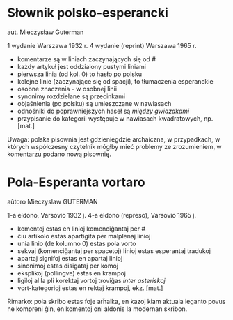 # Słownik polsko-esperancki

aut. Mieczysław Guterman

1 wydanie Warszawa 1932 r.
4 wydanie (reprint) Warszawa 1965 r.

-   komentarze są w liniach zaczynających się od #
-   każdy artykuł jest oddzialony pustymi liniami
-   pierwsza linia (od kol. 0) to hasło po polsku
-   kolejne linie (zaczynające się od spacji), to tłumaczenia esperanckie
-   osobne znaczenia - w osobnej linii
-   synonimy rozdzielane są przecinkami
-   objaśnienia (po polsku) są umieszczane w nawiasach
-   odnośniki do poprawniejszych haseł są *między gwiazdkami*
-   przypisanie do kategorii występuje w nawiasach kwadratowych, np. [mat.]

Uwaga: polska pisownia jest gdzieniegdzie archaiczna, w przypadkach, w których
współczesny czytelnik mógłby mieć problemy ze zrozumieniem, w komentarzu podano
nową pisownię.

# Pola-Esperanta vortaro

aŭtoro Mieczyslaw GUTERMAN

1-a eldono, Varsovio 1932 j.
4-a eldono (represo), Varsovio 1965 j.

-   komentoj estas en linioj komenciĝantaj per #
-   ĉiu artikolo estas apartigita per malplenaj linioj
-   unia linio (de kolumno 0) estas pola vorto
-   sekvaj (komenciĝantaj per spacetoj) linioj estas esperantaj tradukoj
-   apartaj signifoj estas en apartaj linioj
-   sinonimoj estas disigataj per komoj
-   eksplikoj (pollingve) estas en krampoj
-   ligiloj al la pli korektaj vortoj troviĝas *inter asteriskoj*
-   vort-kategorioj estas en rektaj krampoj, ekz. [mat.]

Rimarko: pola skribo estas foje arĥaika, en kazoj kiam aktuala leganto povus
ne kompreni ĝin, en komentoj oni aldonis la modernan skribon.
